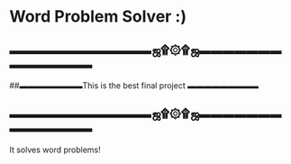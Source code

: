 # Word Problem Solver :)
##                 ▬▬▬▬▬▬▬▬▬▬▬▬ஜ۩۞۩ஜ▬▬▬▬▬▬▬▬▬▬▬▬▬▬
##▬▬▬▬▬▬▬▬This is the best final project ▬▬▬▬▬▬▬▬▬
##                 ▬▬▬▬▬▬▬▬▬▬▬▬ஜ۩۞۩ஜ▬▬▬▬▬▬▬▬▬▬▬▬▬▬﻿
It solves word problems!
